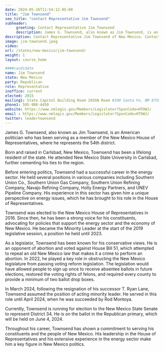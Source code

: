 ```yaml
---
date: 2024-05-26T11:54:12-05:00
title: "Jim Townsend"
seo_title: "contact Representative Jim Townsend"
subheader:
     greeting: Contact Representative Jim Townsend
     description: James G. Townsend, also known as Jim Townsend, is an American politician who has been serving as a member of the New Mexico House of Representatives, where he represents the 54th district. 
description: Contact Representative Jim Townsend of New Mexico. Contact information for Jim Townsend includes email address, phone number, and mailing address.
image: jim-townsend.jpeg
video:
url: /states/new-mexico/jim-townsend/
weight: 1
layout: course_home

####candidate
name: Jim Townsend
state: New Mexico
party: Republican
role: Representative
inoffice: current
elected: 2015
mailing1: State Capitol Building Room 203GN Room #100 Santa Fe, NM 87501
phone1: 505-986-4450
website: https://www.nmlegis.gov/Members/Legislator?SponCode=HTOWJ/
email : https://www.nmlegis.gov/Members/Legislator?SponCode=HTOWJ/
twitter: leadertownsend
---
```

James G. Townsend, also known as Jim Townsend, is an American politician who has been serving as a member of the New Mexico House of Representatives, where he represents the 54th district. 

Born and raised in Carlsbad, New Mexico, Townsend has been a lifelong resident of the state. He attended New Mexico State University in Carlsbad, further cementing his ties to the region.

Before entering politics, Townsend had a successful career in the energy sector. He held several positions in various companies including Southern Union Co., Southern Union Gas Company, Southern Union Refining Company, Navajo Refining Company, Holly Energy Partners, and UNEV Pipeline Company. His experience in this sector has given him a unique perspective on energy issues, which he has brought to his role in the House of Representatives.

Townsend was elected to the New Mexico House of Representatives in 2016. Since then, he has been a strong voice for his constituents, advocating for policies that support the energy sector and the economy of New Mexico. He became the Minority Leader at the start of the 2019 legislative session, a position he held until 2023.

As a legislator, Townsend has been known for his conservative views. He is an opponent of abortion and voted against House Bill 51, which attempted to repeal an old New Mexico law that makes it a crime to perform an abortion. In 2022, he played a key role in obstructing the New Mexico legislature from passing voting reform legislation. The legislation would have allowed people to sign up once to receive absentee ballots in future elections, restored the voting rights of felons, and required every county to provide a minimum of two ballot drop boxes.

In March 2024, following the resignation of his successor T. Ryan Lane, Townsend assumed the position of acting minority leader. He served in this role until April 2024, when he was succeeded by Rod Montoya.

Currently, Townsend is running for election to the New Mexico State Senate to represent District 34. He is on the ballot in the Republican primary, which will be held on June 4, 2024.

Throughout his career, Townsend has shown a commitment to serving his constituents and the people of New Mexico. His leadership in the House of Representatives and his extensive experience in the energy sector make him a key figure in New Mexico politics.

